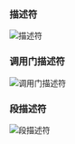 ### 描述符
![描述符](https://eastl.github.io//images/segment_descriptor.jpg)

### 调用门描述符
![调用门描述符](https://rayanfam.com/wp-content/uploads/sites/2/2018/12/32-Bit-Call-Gate.png)

### 段描述符
![段描述符](https://i.stack.imgur.com/UnPpx.png)


